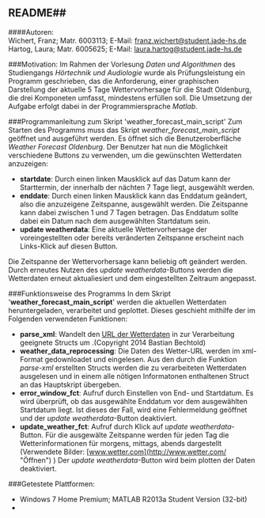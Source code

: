 ## README##
####Autoren:  
Wichert, Franz; Matr. 6003113; E-Mail: franz.wichert@student.jade-hs.de   
Hartog, Laura; Matr. 6005625; E-Mail: laura.hartog@student.jade-hs.de

###Motivation:
Im Rahmen der Vorlesung *Daten und Algorithmen* des Studiengangs *Hörtechnik und Audiologie* wurde als Prüfungsleistung ein Programm geschrieben, das die Anforderung, einer graphischen Darstellung der aktuelle 5 Tage Wettervorhersage für die Stadt Oldenburg, die drei Komponeten umfasst, mindestens erfüllen soll. Die Umsetzung der Aufgabe erfolgt dabei in der Programmiersprache *Matlab*.


###Programmanleitung zum Skript 'weather\_forecast\_main\_script'
Zum Starten des Programms muss das Skript *weather\_forecast\_main\_script* geöffnet und ausgeführt werden. Es öffnet sich die Benutzeroberfläche *Weather Forecast Oldenburg*. Der Benutzer hat nun die Möglichkeit verschiedene Buttons zu verwenden, um die gewünschten Wetterdaten anzuzeigen:

* **startdate**: Durch einen linken Mausklick auf das Datum kann der Starttermin, der innerhalb der nächten 7 Tage liegt, ausgewählt werden.  
* **enddate**: Durch einen linken Mausklick kann das Enddatum geändert, also die anzuzeigene Zeitspanne, ausgewählt werden. Die Zeitspanne kann dabei zwischen 1 und 7 Tagen betragen. Das Enddatum sollte dabei ein Datum nach dem ausgewählten Startdatum sein.
* **update weatherdata**: Eine aktuelle Wettervorhersage der voreingestellten oder bereits veränderten Zeitspanne erscheint nach Links-Klick auf diesen Button. 

Die Zeitspanne der Wettervorhersage kann beliebig oft geändert werden. Durch erneutes Nutzen des *update weatherdata*-Buttons werden die Wetterdaten erneut aktualiesiert und dem eingestellten Zeitraum angepasst.

###Funktionsweise des Programms
In dem Skript  '**weather\_forecast\_main\_script**' werden die aktuellen Wetterdaten heruntergeladen, verarbeitet und geplottet. Dieses geschieht mithilfe der im Folgenden verwendeten Funktionen:   
* **parse\_xml**: Wandelt den [URL der Wetterdaten](http://api.met.no/weatherapi/locationforecast/1.8/?lat=53.143889;lon=8.213889 "Zum Öffnen Links-Klick") in zur Verarbeitung geeignete Structs um .(Copyright 2014 Bastian Bechtold)   
* **weather\_data\_reprocessing**: Die Daten des Wetter-URL werden im xml-Format gedownloadet und eingelesen. Aus den durch die Funktion *parse\-xml* erstellten Structs werden die zu verarbeiteten Wetterdaten ausgelesen und in einem alle nötigen Informatonen enthaltenen Struct an das Hauptskript übergeben.    
* **error\_window\_fct**: Aufruf durch Einstellen von End- und Startdatum. Es wird überprüft, ob das ausgewählte Enddatum vor dem ausgewählten Startdatum liegt. Ist dieses der Fall, wird eine Fehlermeldung geöffnet und der *update weatherdata*-Button deaktiviert.   
* **update\_weather\_fct**: Aufruf durch Klick auf *update weatherdata*-Button. Für die ausgewälte Zeitspanne werden für jeden Tag die Wetterinformationen für morgens, mittags, abends dargestellt (Verwendete Bilder: [www.wetter.com](http://www.wetter.com/ "Öffnen") ) Der *update weatherdata*-Button wird beim plotten der Daten deaktiviert.

###Getestete Plattformen:

* Windows 7 Home Premium; MATLAB R2013a Student Version (32-bit)  
* 
 

